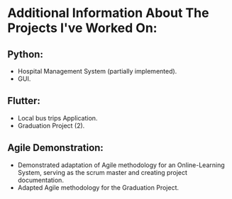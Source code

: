 # Additional Information About The Projects I've Worked On:
## Python:
- Hospital Management System (partially implemented).
- GUI.
## Flutter:
- Local bus trips Application.
- Graduation Project (2).
## Agile Demonstration:
- Demonstrated adaptation of Agile methodology for an Online-Learning System, serving as the scrum master and creating project documentation.
- Adapted Agile methodology for the Graduation Project.
